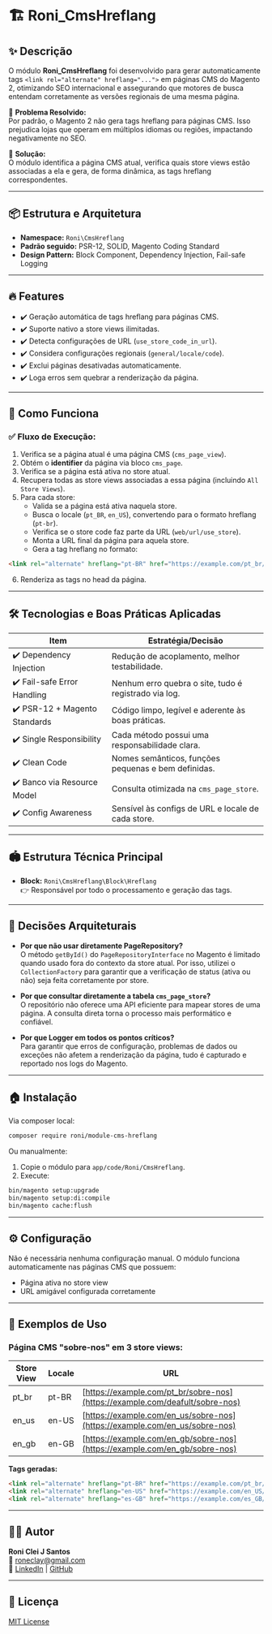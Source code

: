 # 🏗️ Roni\_CmsHreflang

## ✨ Descrição

O módulo **Roni\_CmsHreflang** foi desenvolvido para gerar automaticamente tags `<link rel="alternate" hreflang="...">` em páginas CMS do Magento 2, otimizando SEO internacional e assegurando que motores de busca entendam corretamente as versões regionais de uma mesma página.

🔗 **Problema Resolvido:**\
Por padrão, o Magento 2 não gera tags hreflang para páginas CMS. Isso prejudica lojas que operam em múltiplos idiomas ou regiões, impactando negativamente no SEO.

🚀 **Solução:**\
O módulo identifica a página CMS atual, verifica quais store views estão associadas a ela e gera, de forma dinâmica, as tags hreflang correspondentes.

---

## 📦 Estrutura e Arquitetura

- **Namespace:** `Roni\CmsHreflang`
- **Padrão seguido:** PSR-12, SOLID, Magento Coding Standard
- **Design Pattern:** Block Component, Dependency Injection, Fail-safe Logging

---

## 🔥 Features

- ✔️ Geração automática de tags hreflang para páginas CMS.
- ✔️ Suporte nativo a store views ilimitadas.
- ✔️ Detecta configurações de URL (`use_store_code_in_url`).
- ✔️ Considera configurações regionais (`general/locale/code`).
- ✔️ Exclui páginas desativadas automaticamente.
- ✔️ Loga erros sem quebrar a renderização da página.

---

## 🔧 Como Funciona

### ✅ Fluxo de Execução:

1. Verifica se a página atual é uma página CMS (`cms_page_view`).
2. Obtém o **identifier** da página via bloco `cms_page`.
3. Verifica se a página está ativa no store atual.
4. Recupera todas as store views associadas a essa página (incluindo `All Store Views`).
5. Para cada store:
   - Valida se a página está ativa naquela store.
   - Busca o locale (`pt_BR`, `en_US`), convertendo para o formato hreflang (`pt-br`).
   - Verifica se o store code faz parte da URL (`web/url/use_store`).
   - Monta a URL final da página para aquela store.
   - Gera a tag hreflang no formato:

```html
<link rel="alternate" hreflang="pt-BR" href="https://example.com/pt_br/loja-sobre-nos"/>
```

6. Renderiza as tags no head da página.

---

## 🛠️ Tecnologias e Boas Práticas Aplicadas

| Item                          | Estratégia/Decisão                                    |
| ----------------------------- | ----------------------------------------------------- |
| ✔️ Dependency Injection       | Redução de acoplamento, melhor testabilidade.         |
| ✔️ Fail-safe Error Handling   | Nenhum erro quebra o site, tudo é registrado via log. |
| ✔️ PSR-12 + Magento Standards | Código limpo, legível e aderente às boas práticas.    |
| ✔️ Single Responsibility      | Cada método possui uma responsabilidade clara.        |
| ✔️ Clean Code                 | Nomes semânticos, funções pequenas e bem definidas.   |
| ✔️ Banco via Resource Model   | Consulta otimizada na `cms_page_store`.               |
| ✔️ Config Awareness           | Sensível às configs de URL e locale de cada store.    |

---

## 🏟️ Estrutura Técnica Principal

- **Block:** `Roni\CmsHreflang\Block\Hreflang`\
  👉 Responsável por todo o processamento e geração das tags.

---

## 🏦 Decisões Arquiteturais

- **Por que não usar diretamente PageRepository?**\
  O método `getById()` do `PageRepositoryInterface` no Magento é limitado quando usado fora do contexto da store atual. Por isso, utilizei o `CollectionFactory` para garantir que a verificação de status (ativa ou não) seja feita corretamente por store.

- **Por que consultar diretamente a tabela **`cms_page_store`**?**\
  O repositório não oferece uma API eficiente para mapear stores de uma página. A consulta direta torna o processo mais performático e confiável.

- **Por que Logger em todos os pontos críticos?**\
  Para garantir que erros de configuração, problemas de dados ou exceções não afetem a renderização da página, tudo é capturado e reportado nos logs do Magento.

---

## 🏠 Instalação

Via composer local:

```bash
composer require roni/module-cms-hreflang
```

Ou manualmente:

1. Copie o módulo para `app/code/Roni/CmsHreflang`.
2. Execute:

```bash
bin/magento setup:upgrade
bin/magento setup:di:compile
bin/magento cache:flush
```

---

## ⚙️ Configuração

Não é necessária nenhuma configuração manual. O módulo funciona automaticamente nas páginas CMS que possuem:

- Página ativa no store view
- URL amigável configurada corretamente

---

## 🧠 Exemplos de Uso

### Página CMS "sobre-nos" em 3 store views:

| Store View | Locale | URL                                                                          |
|------------|--------|------------------------------------------------------------------------------|
| pt\_br     | pt-BR  | [https://example.com/pt_br/sobre-nos](https://example.com/deafult/sobre-nos) |
| en\_us     | en-US  | [https://example.com/en_us/sobre-nos](https://example.com/en_us/sobre-nos)   |
| en\_gb     | en-GB  | [https://example.com/en_gb/sobre-nos](https://example.com/en_gb/sobre-nos)   |

**Tags geradas:**

```html
<link rel="alternate" hreflang="pt-BR" href="https://example.com/pt_br/sobre-nos"/>
<link rel="alternate" hreflang="en-US" href="https://example.com/en_US/sobre-nos"/>
<link rel="alternate" hreflang="es-GB" href="https://example.com/es_GB/sobre-nos"/>
```

---

## 👨‍💼 Autor

**Roni Clei J Santos**\
📧 [roneclay@gmail.com](mailto\:roneclay@gmail.com)\
🔗 [LinkedIn](https://www.linkedin.com/in/roni-clei-santos/) | [GitHub](https://github.com/roneclay)

---

## 📝 Licença

[MIT License](https://opensource.org/licenses/MIT)

